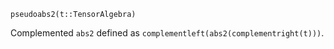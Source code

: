 ```
pseudoabs2(t::TensorAlgebra)
```

Complemented `abs2` defined as `complementleft(abs2(complementright(t)))`.
